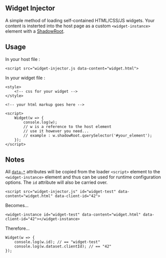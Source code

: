## Widget Injector

A simple method of loading self-contained HTML/CSS/JS widgets. Your content is insterted into the host page as a custom `<widget-instance>` element with a [ShadowRoot](https://developer.mozilla.org/en-US/docs/Web/API/ShadowRoot).

## Usage

In your host file :

```
<script src="widget-injector.js data-content="widget.html">
```

In your widget file :

```
<style>
    <!-- css for your widget -->
</style>

<!-- your html markup goes here -->

<script>
    Widget(w => {
        console.log(w);
        // w is a reference to the host element
        // use it however you need...
        // example : w.shadowRoot.querySelector('#your_element');
    });
</script>
```

## Notes

All [`data-*`](https://developer.mozilla.org/en-US/docs/Web/HTML/Global_attributes/data-*) attributes will be copied from the loader `<script>` element to the `<widget-instance>` element and thus can be used for runtime configuration options. The `id` attribute will also be carried over.

```
<script src="widget-injector.js" id="widget-test" data-content="widget.html" data-client-id="42">
```

Becomes...

```
<widget-instance id="widget-test" data-content="widget.html" data-client-id="42"></widget-instance>
```

Therefore...

```
Widget(w => {
    console.log(w.id); // == "widget-test"
    console.log(w.dataset.clientId); // == "42"
});
```
